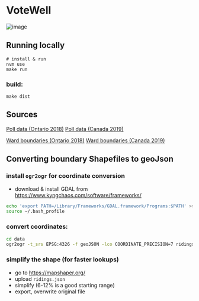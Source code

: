 # VoteWell

![image](https://user-images.githubusercontent.com/3444/66625862-fb5f7d00-ebc3-11e9-9c57-51cde77fae06.png)

## Running locally

```console
# install & run
nvm use
make run
```

### build:
```console
make dist
```

## Sources

[Poll data (Ontario 2018)](http://www.calculatedpolitics.com/project/2018-ontario/)
[Poll data (Canada 2019)](https://www.calculatedpolitics.com/project/2019-canada-election/)

[Ward boundaries (Ontario 2018)](https://www.elections.on.ca/en/voting-in-ontario/electoral-districts/current-electoral-district-maps.html)
[Ward boundaries (Canada 2019)](https://open.canada.ca/data/en/dataset/737be5ea-27cf-48a3-91d6-e835f11834b0)


## Converting boundary Shapefiles to geoJson

### install `ogr2ogr` for coordinate conversion

- download & install GDAL from https://www.kyngchaos.com/software/frameworks/
```bash
echo 'export PATH=/Library/Frameworks/GDAL.framework/Programs:$PATH' >> ~/.bash_profile
source ~/.bash_profile
 ```

### convert coordinates:
```bash
cd data
ogr2ogr -t_srs EPSG:4326 -f geoJSON -lco COORDINATE_PRECISION=7 ridings.json path/to/your_shapefile.shp
```

### simplify the shape (for faster lookups)
- go to https://mapshaper.org/
- upload `ridings.json`
- simplify (6-12% is a good starting range)
- export, overwrite original file
